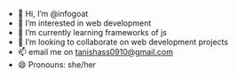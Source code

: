 - 👋 Hi, I’m @infogoat
- 👀 I’m interested in web development
- 🌱 I’m currently learning frameworks of js
- 💞️ I’m looking to collaborate on web development projects
- 📫 email me on tanishass0910@gmail.com
- 😄 Pronouns: she/her

<!---
infogoat/infogoat is a ✨ special ✨ repository because its `README.md` (this file) appears on your GitHub profile.
You can click the Preview link to take a look at your changes.
--->
